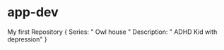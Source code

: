 # app-dev
My first Repository
{
  Series: " Owl house "
  Description: " ADHD Kid with depression"
}
